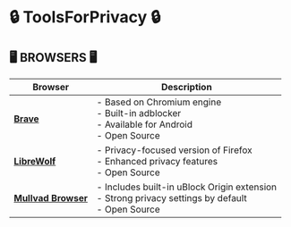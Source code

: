 # 🔒 **ToolsForPrivacy** 🔒

## 🖥️ **BROWSERS** 🖥️

| **Browser**          | **Description**                                                                                      |
|----------------------|------------------------------------------------------------------------------------------------------|
| [**Brave**](https://brave.com/)            | - Based on Chromium engine<br>- Built-in adblocker<br>- Available for Android<br>- Open Source |
| [**LibreWolf**](https://librewolf.net/)        | - Privacy-focused version of Firefox<br>- Enhanced privacy features<br>- Open Source                 |
| [**Mullvad Browser**](https://mullvad.net/en/browser)  | - Includes built-in uBlock Origin extension<br>- Strong privacy settings by default<br>- Open Source |
